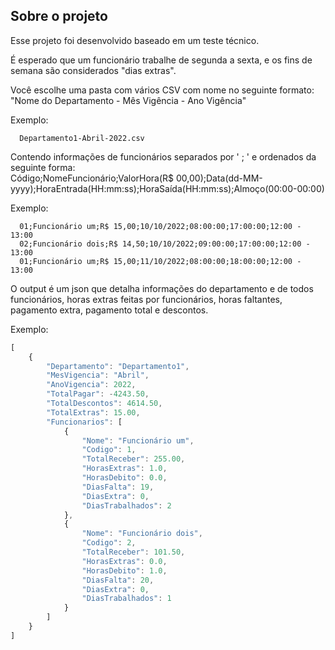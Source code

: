 <h2> 
  Sobre o projeto
</h2>

<p> 
  Esse projeto foi desenvolvido baseado em um teste técnico. 
</p> 

<p>
  É esperado que um funcionário trabalhe de segunda a sexta, e os fins de semana são considerados "dias extras".
</p>

<p> 
  Você escolhe uma pasta com vários CSV com nome no seguinte formato: 
  </br>
  "Nome do Departamento - Mês Vigência - Ano Vigência"
</p>

<p>
  Exemplo:
</p>

```
  Departamento1-Abril-2022.csv
```

<p> 
  Contendo informações de funcionários separados por ' ; ' e ordenados da seguinte forma: 
  </br>
  Código;NomeFuncionário;ValorHora(R$ 00,00);Data(dd-MM-yyyy);HoraEntrada(HH:mm:ss);HoraSaída(HH:mm:ss);Almoço(00:00-00:00)
</p>

<p>
  Exemplo:
</p>

```
  01;Funcionário um;R$ 15,00;10/10/2022;08:00:00;17:00:00;12:00 - 13:00
  02;Funcionário dois;R$ 14,50;10/10/2022;09:00:00;17:00:00;12:00 - 13:00
  01;Funcionário um;R$ 15,00;11/10/2022;08:00:00;18:00:00;12:00 - 13:00
```

<p>
  O output é um json que detalha informações do departamento e de todos funcionários, horas extras feitas por funcionários, horas faltantes, pagamento extra, pagamento total e descontos.
</p>


<p> 
  Exemplo:
</p>

```javascript
[
    {
        "Departamento": "Departamento1",
        "MesVigencia": "Abril",
        "AnoVigencia": 2022,
        "TotalPagar": -4243.50,
        "TotalDescontos": 4614.50,
        "TotalExtras": 15.00,
        "Funcionarios": [
            {
                "Nome": "Funcionário um",
                "Codigo": 1,
                "TotalReceber": 255.00,
                "HorasExtras": 1.0,
                "HorasDebito": 0.0,
                "DiasFalta": 19,
                "DiasExtra": 0,
                "DiasTrabalhados": 2
            },
            {
                "Nome": "Funcionário dois",
                "Codigo": 2,
                "TotalReceber": 101.50,
                "HorasExtras": 0.0,
                "HorasDebito": 1.0,
                "DiasFalta": 20,
                "DiasExtra": 0,
                "DiasTrabalhados": 1
            }
        ]
    }
]
```
